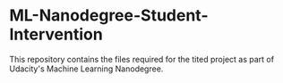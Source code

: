 # ML-Nanodegree-Student-Intervention

This repository contains the files required for the tited project as part of Udacity's Machine Learning Nanodegree.
